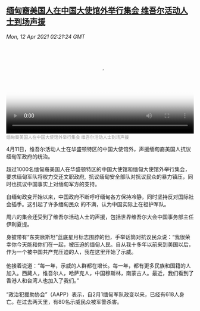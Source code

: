 <!--1618195142000-->
[缅甸裔美国人在中国大使馆外举行集会 维吾尔活动人士到场声援](https://www.voachinese.com/a/uyghur-burma-chinese-embassy-20210411/5849480.html)
------

<div><i>Mon, 12 Apr 2021 02:21:24 GMT</i></div><video poster="https://images.weserv.nl?url=gdb.voanews.com/9a8df765-5aa6-4c10-9a37-8ae51fdc4398_tv_r1_s_w900.jpg" src="https://av.voanews.com/Videoroot/Pangeavideo/2021/04/9/9a/9a8df765-5aa6-4c10-9a37-8ae51fdc4398_240p.mp4" style="width:100%" controls></video><div><small style="color: #999;">缅甸裔美国人在中国大使馆外举行集会 维吾尔活动人士到场声援</small></div><p>4月11日，维吾尔活动人士在华盛顿特区的中国大使馆外，声援缅甸裔美国人抗议缅甸军政府的统治。</p><p>超过1000名缅甸裔美国人在华盛顿特区的中国大使馆和缅甸大使馆外举行集会，要求缅甸军队将权力交还文职政府,  抗议缅甸安全部队对抗议民众的暴力镇压，同时也抗议中国事实上对缅甸军方的支持。</p><p>自缅甸政变开始以来，中国政府不断呼吁缅甸各方保持冷静，同时坚持反对国际社会插手。这引起了许多缅甸民众 的不满，认为中国实际上在袒护军队。</p><p>周六的集会还受到了维吾尔活动人士的声援，包括世界维吾尔大会中国事务部主任伊利夏提。</p><p>身披带有“东突厥斯坦”蓝底星月标志围脖的他，手举话筒对抗议民众说：“我很荣幸你今天能和你们在一起，被压迫的缅甸人民。自从我十多年以前来到美国以后，作为一个被中国共产党压迫的人，我在这里开始了示威。<br /><br />他接着说道：“每一年，示威的人群都在增长。每一年，都有更多民族和国籍的人加入。西藏人，维吾尔人，哈萨克人，中国穆斯林，南蒙古人。最近，我们看到了香港人和台湾人也加入了我们。”<br /><br />“政治犯援助协会”（AAPP）表示，自2月1缅甸军队政变以来，已经有618人身亡。在过去两天里，有80名示威民众被军警杀害。<br /></p><p> </p>
